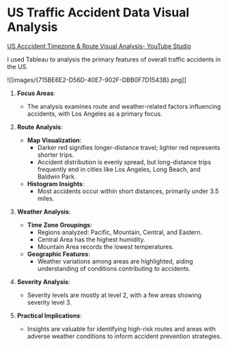 # US Traffic Accident Data Visual Analysis
[US Acccident Timezone & Route Visual Analysis- YouTube Studio](https://studio.youtube.com/video/eZsZ3-reqfM/edit)

I used Tableau to analysis the primary features of overall traffic accidents in the US.

![[images/{715BE6E2-D56D-40E7-902F-DBB0F7D1543B}.png]]


1. **Focus Areas**:
    - The analysis examines route and weather-related factors influencing accidents, with Los Angeles as a primary focus.
2. **Route Analysis**:
    
    - **Map Visualization**:
        - Darker red signifies longer-distance travel; lighter red represents shorter trips.
        - Accident distribution is evenly spread, but long-distance trips frequently end in cities like Los Angeles, Long Beach, and Baldwin Park.
    - **Histogram Insights**:
        - Most accidents occur within short distances, primarily under 3.5 miles.
3. **Weather Analysis**:
    
    - **Time Zone Groupings**:
        - Regions analyzed: Pacific, Mountain, Central, and Eastern.
        - Central Area has the highest humidity.
        - Mountain Area records the lowest temperatures.
    - **Geographic Features**:
        - Weather variations among areas are highlighted, aiding understanding of conditions contributing to accidents.
4. **Severity Analysis**:
    
    - Severity levels are mostly at level 2, with a few areas showing severity level 3.
5. **Practical Implications**:
    
    - Insights are valuable for identifying high-risk routes and areas with adverse weather conditions to inform accident prevention strategies.